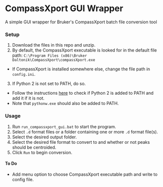 # CompassXport GUI Wrapper

A simple GUI wrapper for Bruker's CompassXport batch file conversion tool

### Setup
1. Download the files in this repo and unzip.
2. By default, the CompassXport executable is looked for in the default file path: ```C:\Program Files (x86)\Bruker Daltonik\CompassXport\compassXport.exe```
  * If CompassXport is installed somewhere else, change the file path in ```config.ini```.
3. If Python 2 is not set to PATH, do so.
  * Follow the instructions [here](https://gtluu.github.io/blanka/documentation/installation/index.html) to check if Python 2 is added to PATH and add it if it is not.
  * Note that ```pythonw.exe``` should also be added to PATH.

### Usage
1. Run ```run_compassxport_gui.bat``` to start the program.
2. Select ```.d``` format files or a folder containing one or more ```.d``` format file(s).
3. Select the desired output folder.
4. Select the desired file format to convert to and whether or not peaks should be centroided.
5. Click ```Run``` to begin conversion.

#### To Do
* Add menu option to choose CompassXport executable path and write to config file.
